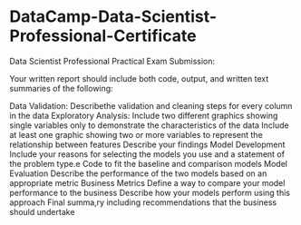 # DataCamp-Data-Scientist-Professional-Certificate
Data Scientist Professional Practical Exam Submission:

Your written report should include both code, output, and written text summaries of the following:

Data Validation:
Describethe  validation and cleaning steps for every column in the data
Exploratory Analysis:
Include two different graphics showing single variables only to demonstrate the characteristics of the data
Include at least one graphic showing two or more variables to represent the relationship between features
Describe your findings
Model Development
Include your reasons for selecting the models you use and a statement of the problem type.e
Code to fit the baseline and comparison models
Model Evaluation
Describe the performance of the two models based on an appropriate metric
Business Metrics
Define a way to compare your model performance to the business
Describe how your models perform using this approach
Final summa,ry including recommendations that the business should undertake
